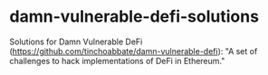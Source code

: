 # damn-vulnerable-defi-solutions
Solutions for Damn Vulnerable DeFi (https://github.com/tinchoabbate/damn-vulnerable-defi): "A set of challenges to hack implementations of DeFi in Ethereum."
